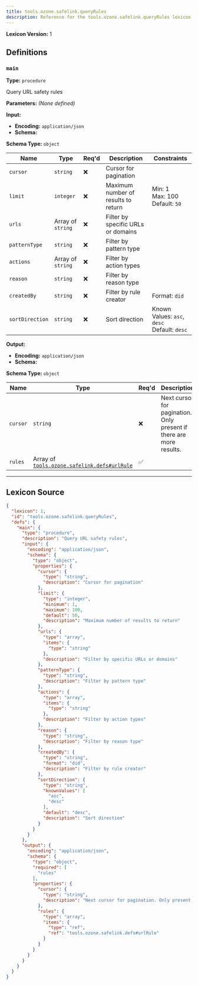 ```yaml
---
title: tools.ozone.safelink.queryRules
description: Reference for the tools.ozone.safelink.queryRules lexicon
---
```

**Lexicon Version:** 1

## Definitions

<a name="main"></a>
### `main`

**Type:** `procedure`

Query URL safety rules

**Parameters:** _(None defined)_

**Input:**

- **Encoding:** `application/json`
- **Schema:**

**Schema Type:** `object`

| Name | Type | Req'd  | Description | Constraints |
|------|------|----------|-------------|-------------|
| `cursor` | `string` | ❌  | Cursor for pagination |  |
| `limit` | `integer` | ❌  | Maximum number of results to return | Min: 1<br/>Max: 100<br/>Default: `50` |
| `urls` | Array of `string` | ❌  | Filter by specific URLs or domains |  |
| `patternType` | `string` | ❌  | Filter by pattern type |  |
| `actions` | Array of `string` | ❌  | Filter by action types |  |
| `reason` | `string` | ❌  | Filter by reason type |  |
| `createdBy` | `string` | ❌  | Filter by rule creator | Format: `did` |
| `sortDirection` | `string` | ❌  | Sort direction | Known Values: `asc`, `desc`<br/>Default: `desc` |
**Output:**

- **Encoding:** `application/json`
- **Schema:**

**Schema Type:** `object`

| Name | Type | Req'd  | Description | Constraints |
|------|------|----------|-------------|-------------|
| `cursor` | `string` | ❌  | Next cursor for pagination. Only present if there are more results. |  |
| `rules` | Array of [`tools.ozone.safelink.defs#urlRule`](/lexicons/tools/ozone/safelink/defs#urlRule) | ✅  |  |  |

---

## Lexicon Source
```json
{
  "lexicon": 1,
  "id": "tools.ozone.safelink.queryRules",
  "defs": {
    "main": {
      "type": "procedure",
      "description": "Query URL safety rules",
      "input": {
        "encoding": "application/json",
        "schema": {
          "type": "object",
          "properties": {
            "cursor": {
              "type": "string",
              "description": "Cursor for pagination"
            },
            "limit": {
              "type": "integer",
              "minimum": 1,
              "maximum": 100,
              "default": 50,
              "description": "Maximum number of results to return"
            },
            "urls": {
              "type": "array",
              "items": {
                "type": "string"
              },
              "description": "Filter by specific URLs or domains"
            },
            "patternType": {
              "type": "string",
              "description": "Filter by pattern type"
            },
            "actions": {
              "type": "array",
              "items": {
                "type": "string"
              },
              "description": "Filter by action types"
            },
            "reason": {
              "type": "string",
              "description": "Filter by reason type"
            },
            "createdBy": {
              "type": "string",
              "format": "did",
              "description": "Filter by rule creator"
            },
            "sortDirection": {
              "type": "string",
              "knownValues": [
                "asc",
                "desc"
              ],
              "default": "desc",
              "description": "Sort direction"
            }
          }
        }
      },
      "output": {
        "encoding": "application/json",
        "schema": {
          "type": "object",
          "required": [
            "rules"
          ],
          "properties": {
            "cursor": {
              "type": "string",
              "description": "Next cursor for pagination. Only present if there are more results."
            },
            "rules": {
              "type": "array",
              "items": {
                "type": "ref",
                "ref": "tools.ozone.safelink.defs#urlRule"
              }
            }
          }
        }
      }
    }
  }
}
```
